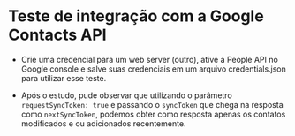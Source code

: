 # Teste de integração com a Google Contacts API

 - Crie uma credencial para um web server (outro), ative a People API no Google console e salve suas credenciais em um arquivo credentials.json para utilizar esse teste.

 - Após o estudo, pude observar que utilizando o parâmetro `requestSyncToken: true` e passando o `syncToken` que chega na resposta como `nextSyncToken`, podemos obter como resposta apenas os contatos modificados e ou adicionados recentemente.